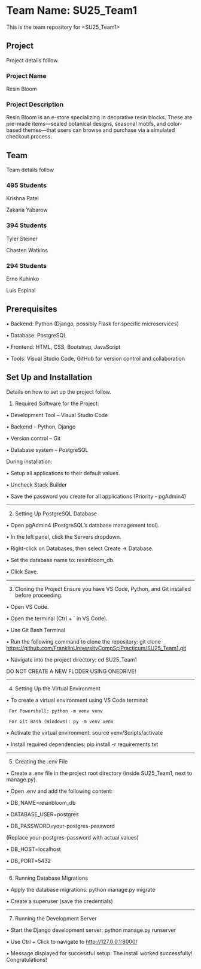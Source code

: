 # Team Name: SU25_Team1

This is the team repository for <SU25_Team1>

## Project

Project details follow. 

### Project Name
Resin Bloom

### Project Description  
Resin Bloom is an e-store specializing in decorative resin blocks. These are pre-made items—sealed botanical designs, seasonal motifs, and color-based themes—that users can browse and purchase via a simulated checkout process. 

## Team

Team details follow

### 495 Students 

Krishna Patel

Zakaria Yabarow

### 394 Students

Tyler Steiner

Chasten Watkins

### 294 Students

Erno Kuhinko

Luis Espinal

## Prerequisites

•	Backend: Python (Django, possibly Flask for specific microservices)

•	Database: PostgreSQL

•	Frontend: HTML, CSS, Bootstrap, JavaScript

•	Tools: Visual Studio Code, GitHub for version control and collaboration

## Set Up and Installation

Details on how to set up the project follow.

1.	Required Software for the Project:
   
•	Development Tool – Visual Studio Code 

•	Backend – Python, Django

•	Version control – Git 

•	Database system – PostgreSQL 

During installation:

• Setup all applications to their default values.

• Uncheck Stack Builder

• Save the password you create for all applications (Priority - pgAdmin4)

________________________________________
2.	Setting Up PostgreSQL Database
   
•	Open pgAdmin4 (PostgreSQL’s database management tool).

•	In the left panel, click the Servers dropdown.

•	Right-click on Databases, then select Create → Database.

•	Set the database name to: resinbloom_db.

•	Click Save.

________________________________________
3.	 Cloning the Project Ensure you have VS Code, Python, and Git installed before proceeding.
   
•	Open VS Code.

•	Open the terminal (Ctrl + ` in VS Code). 

•	Use Git Bash Terminal

•	Run the following command to clone the repository: git clone https://github.com/FranklinUniversityCompSciPracticum/SU25_Team1.git

•	Navigate into the project directory: cd SU25_Team1

DO NOT CREATE A NEW FLODER USING ONEDRIVE!
________________________________________
 4.   Setting Up the Virtual Environment
    
•	To create a virtual environment using VS Code terminal: 

     For Powershell: python -m venv venv
   
     For Git Bash (Windows): py -m venv venv
   
•	Activate the virtual environment: source venv/Scripts/activate

•	Install required dependencies: pip install -r requirements.txt

________________________________________
5.   Creating the .env File
   
•	Create a .env file in the project root directory (inside SU25_Team1, next to manage.py).

•	Open .env and add the following content:

   •	DB_NAME=resinbloom_db
   
   •	DATABASE_USER=postgres

   •	DB_PASSWORD=your-postgres-password

   (Replace your-postgres-password with actual values)
   
   •	DB_HOST=localhost

   •	DB_PORT=5432
________________________________________
6.   Running Database Migrations
   
•	Apply the database migrations: python manage.py migrate

•	Create a superuser (save the credentials)

________________________________________
7.   Running the Development Server
   
•	Start the Django development server: python manage.py runserver

•	Use Ctrl + Click to navigate to http://127.0.0.1:8000/

•	Message displayed for successful setup: The install worked successfully! Congratulations! 






